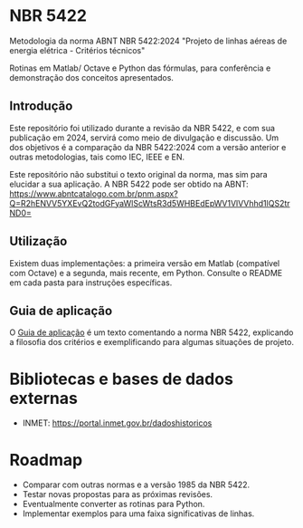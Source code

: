 # NBR 5422

Metodologia da norma ABNT NBR 5422:2024 "Projeto de linhas aéreas de energia elétrica - Critérios técnicos"

Rotinas em Matlab/ Octave e Python das fórmulas, para conferência e demonstração dos conceitos apresentados.

## Introdução

Este repositório foi utilizado durante a revisão da NBR 5422, e com sua publicação em 2024, servirá como meio de divulgação e discussão. Um dos objetivos é a comparação da NBR 5422:2024 com a versão anterior e outras metodologias, tais como IEC, IEEE e EN.

Este repositório não substitui o texto original da norma, mas sim para elucidar a sua aplicação. A NBR 5422 pode ser obtido na ABNT: https://www.abntcatalogo.com.br/pnm.aspx?Q=R2hENVV5YXEvQ2todGFyaWlScWtsR3d5WHBEdEpWV1VlVVhhd1lQS2trND0=

## Utilização

Existem duas implementações: a primeira versão em Matlab (compatível com Octave) e a segunda, mais recente, em Python. Consulte o README em cada pasta para instruções específicas.

## Guia de aplicação

O [Guia de aplicação](guiaAplicacao.md) é um texto comentando a norma NBR 5422, explicando a filosofia dos critérios e exemplificando para algumas situações de projeto.

# Bibliotecas e bases de dados externas

* INMET: https://portal.inmet.gov.br/dadoshistoricos

# Roadmap

* Comparar com outras normas e a versão 1985 da NBR 5422.
* Testar novas propostas para as próximas revisões.
* Eventualmente converter as rotinas para Python.
* Implementar exemplos para uma faixa significativas de linhas.